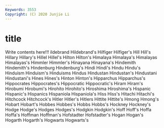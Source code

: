 ```yaml
---
Keywords: 3553
Copyright: (C) 2020 Junjie Li
---
```


# title

Write contents here!!!
ildebrand 
Hildebrand's
Hilfiger 
Hilfiger's 
Hill 
Hill's 
Hillary 
Hillary's 
Hillel 
Hillel's 
Hilton 
Hilton's
Himalaya 
Himalaya's 
Himalayas 
Himalayas's 
Himmler 
Himmler's 
Hinayana 
Hinayana's 
Hindemith 
Hindemith's
Hindenburg 
Hindenburg's 
Hindi 
Hindi's 
Hindu 
Hindu's 
Hinduism 
Hinduism's 
Hinduisms 
Hindus
Hindustan 
Hindustan's 
Hindustani 
Hindustani's 
Hines 
Hines's 
Hinton 
Hinton's 
Hipparchus 
Hipparchus's
Hippocrates 
Hippocrates's 
Hippocratic 
Hippocratic's 
Hiram 
Hiram's 
Hirobumi 
Hirobumi's 
Hirohito 
Hirohito's
Hiroshima 
Hiroshima's 
Hispanic 
Hispanic's 
Hispanics 
Hispaniola 
Hispaniola's 
Hiss 
Hiss's 
Hitachi
Hitachi's 
Hitchcock 
Hitchcock's 
Hitler 
Hitler's 
Hitlers 
Hittite 
Hittite's 
Hmong 
Hmong's
Hobart 
Hobart's 
Hobbes 
Hobbes's 
Hobbs 
Hobbs's 
Hockney 
Hockney's 
Hodge 
Hodge's
Hodges 
Hodges's 
Hodgkin 
Hodgkin's 
Hoff 
Hoff's 
Hoffa 
Hoffa's 
Hoffman 
Hoffman's
Hofstadter 
Hofstadter's 
Hogan 
Hogan's 
Hogarth 
Hogarth's 
Hogwarts 
Hogwarts's 
